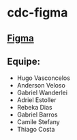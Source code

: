 # cdc-figma

## [Figma](https://www.figma.com/proto/2YCDALVshlSwpAG7S7DBgf/Comportamento-do-Consumidor---Interfaces-do-Portal-do-Aluno?node-id=0-1&t=gqUlHZHixAXfUGxF-1)

## Equipe:
-	Hugo Vasconcelos
-	Anderson Veloso
-	Gabriel Wanderlei
-	Adriel Estoller
-	Rebeka Dias
-	Gabriel Barros
-	Camile Stefany
- Thiago Costa
